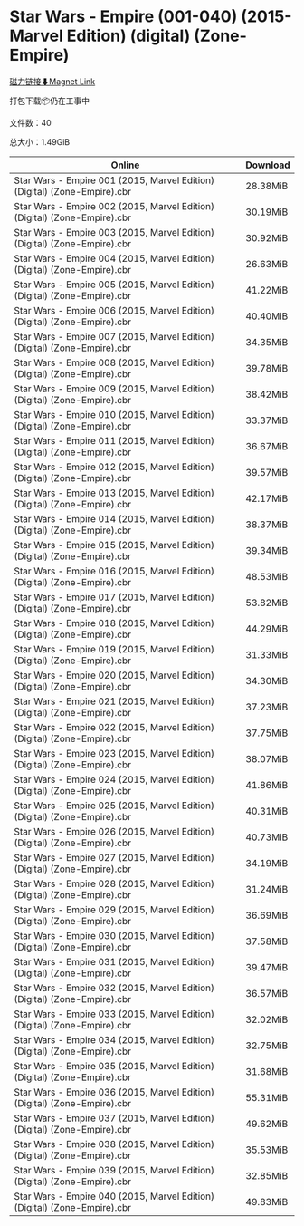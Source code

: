 # Star Wars - Empire (001-040) (2015-Marvel Edition) (digital) (Zone-Empire)

[磁力链接⬇Magnet Link](magnet:?xt=urn:btih:48ef26f42c2c7873100fcd474d71c5b5a59c8427&dn=Star%20Wars%20-%20Empire%20%28001-040%29%20%282015-Marvel%20Edition%29%20%28digital%29%20%28Zone-Empire%29)

打包下载📦仍在工事中

文件数：40

总大小：1.49GiB

Online | Download
--- | ---
Star Wars - Empire 001 (2015, Marvel Edition) (Digital) (Zone-Empire).cbr | 28.38MiB
Star Wars - Empire 002 (2015, Marvel Edition) (Digital) (Zone-Empire).cbr | 30.19MiB
Star Wars - Empire 003 (2015, Marvel Edition) (Digital) (Zone-Empire).cbr | 30.92MiB
Star Wars - Empire 004 (2015, Marvel Edition) (Digital) (Zone-Empire).cbr | 26.63MiB
Star Wars - Empire 005 (2015, Marvel Edition) (Digital) (Zone-Empire).cbr | 41.22MiB
Star Wars - Empire 006 (2015, Marvel Edition) (Digital) (Zone-Empire).cbr | 40.40MiB
Star Wars - Empire 007 (2015, Marvel Edition) (Digital) (Zone-Empire).cbr | 34.35MiB
Star Wars - Empire 008 (2015, Marvel Edition) (Digital) (Zone-Empire).cbr | 39.78MiB
Star Wars - Empire 009 (2015, Marvel Edition) (Digital) (Zone-Empire).cbr | 38.42MiB
Star Wars - Empire 010 (2015, Marvel Edition) (Digital) (Zone-Empire).cbr | 33.37MiB
Star Wars - Empire 011 (2015, Marvel Edition) (Digital) (Zone-Empire).cbr | 36.67MiB
Star Wars - Empire 012 (2015, Marvel Edition) (Digital) (Zone-Empire).cbr | 39.57MiB
Star Wars - Empire 013 (2015, Marvel Edition) (Digital) (Zone-Empire).cbr | 42.17MiB
Star Wars - Empire 014 (2015, Marvel Edition) (Digital) (Zone-Empire).cbr | 38.37MiB
Star Wars - Empire 015 (2015, Marvel Edition) (Digital) (Zone-Empire).cbr | 39.34MiB
Star Wars - Empire 016 (2015, Marvel Edition) (Digital) (Zone-Empire).cbr | 48.53MiB
Star Wars - Empire 017 (2015, Marvel Edition) (Digital) (Zone-Empire).cbr | 53.82MiB
Star Wars - Empire 018 (2015, Marvel Edition) (Digital) (Zone-Empire).cbr | 44.29MiB
Star Wars - Empire 019 (2015, Marvel Edition) (Digital) (Zone-Empire).cbr | 31.33MiB
Star Wars - Empire 020 (2015, Marvel Edition) (Digital) (Zone-Empire).cbr | 34.30MiB
Star Wars - Empire 021 (2015, Marvel Edition) (Digital) (Zone-Empire).cbr | 37.23MiB
Star Wars - Empire 022 (2015, Marvel Edition) (Digital) (Zone-Empire).cbr | 37.75MiB
Star Wars - Empire 023 (2015, Marvel Edition) (Digital) (Zone-Empire).cbr | 38.07MiB
Star Wars - Empire 024 (2015, Marvel Edition) (Digital) (Zone-Empire).cbr | 41.86MiB
Star Wars - Empire 025 (2015, Marvel Edition) (Digital) (Zone-Empire).cbr | 40.31MiB
Star Wars - Empire 026 (2015, Marvel Edition) (Digital) (Zone-Empire).cbr | 40.73MiB
Star Wars - Empire 027 (2015, Marvel Edition) (Digital) (Zone-Empire).cbr | 34.19MiB
Star Wars - Empire 028 (2015, Marvel Edition) (Digital) (Zone-Empire).cbr | 31.24MiB
Star Wars - Empire 029 (2015, Marvel Edition) (Digital) (Zone-Empire).cbr | 36.69MiB
Star Wars - Empire 030 (2015, Marvel Edition) (Digital) (Zone-Empire).cbr | 37.58MiB
Star Wars - Empire 031 (2015, Marvel Edition) (Digital) (Zone-Empire).cbr | 39.47MiB
Star Wars - Empire 032 (2015, Marvel Edition) (Digital) (Zone-Empire).cbr | 36.57MiB
Star Wars - Empire 033 (2015, Marvel Edition) (Digital) (Zone-Empire).cbr | 32.02MiB
Star Wars - Empire 034 (2015, Marvel Edition) (Digital) (Zone-Empire).cbr | 32.75MiB
Star Wars - Empire 035 (2015, Marvel Edition) (Digital) (Zone-Empire).cbr | 31.68MiB
Star Wars - Empire 036 (2015, Marvel Edition) (Digital) (Zone-Empire).cbr | 55.31MiB
Star Wars - Empire 037 (2015, Marvel Edition) (Digital) (Zone-Empire).cbr | 49.62MiB
Star Wars - Empire 038 (2015, Marvel Edition) (Digital) (Zone-Empire).cbr | 35.53MiB
Star Wars - Empire 039 (2015, Marvel Edition) (Digital) (Zone-Empire).cbr | 32.85MiB
Star Wars - Empire 040 (2015, Marvel Edition) (Digital) (Zone-Empire).cbr | 49.83MiB